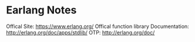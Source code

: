 # Earlang Notes

Offical Site: https://www.erlang.org/
Offical function library Documentation: http://erlang.org/doc/apps/stdlib/
OTP: http://erlang.org/doc/


